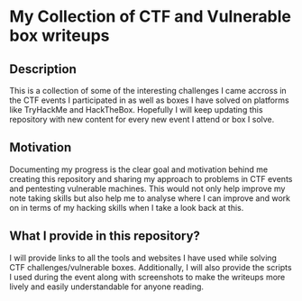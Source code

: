 # My Collection of CTF and Vulnerable box writeups

## Description 
This is a collection of some of the interesting challenges I came accross in the CTF events I participated in as well as boxes I have solved on platforms like TryHackMe and HackTheBox. Hopefully I will keep updating this repository with new content for every new event I attend or box I solve. 

## Motivation
Documenting my progress is the clear goal and motivation behind me creating this repository and sharing my approach to problems in CTF events and pentesting vulnerable machines. This would not only help improve my note taking skills but also help me to analyse where I can improve and work on in terms of my hacking skills when I take a look back at this.


## What I provide in this repository?
I will provide links to all the tools and websites I have used while solving CTF challenges/vulnerable boxes. Additionally, I will also provide the scripts I used during the event along with screenshots to make the writeups more lively and easily understandable for anyone reading.


